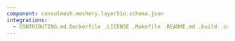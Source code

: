 ```yaml
---
component: consulmesh.meshery.layer5io.schema.json
integrations:
  - CONTRIBUTING.md.Dockerfile .LICENSE .Makefile .README.md .build .consul .consulmesh.meshery.layer5io.schema.json.md .go.mod .go.sum .helpers .internal .main.go .output .templates .tests
---
```

